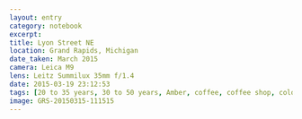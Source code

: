 ```yaml
--- 
layout: entry
category: notebook
excerpt:
title: Lyon Street NE
location: Grand Rapids, Michigan
date_taken: March 2015
camera: Leica M9
lens: Leitz Summilux 35mm f/1.4
date: 2015-03-19 23:12:53
tags: [20 to 35 years, 30 to 50 years, Amber, coffee, coffee shop, color, conversation, expression, girl, hair, light, margaret, phone, red hair, street, window, woman]
image: GRS-20150315-111515
---
```

